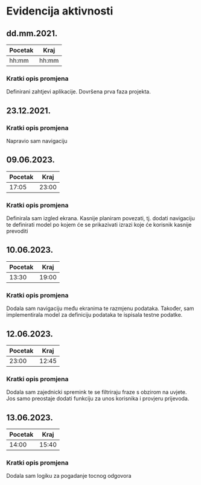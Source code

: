 # Evidencija aktivnosti
## dd.mm.2021.
Pocetak | Kraj
------- | ----
hh:mm   | hh:mm
### Kratki opis promjena
Definirani zahtjevi aplikacije.
Dovršena prva faza projekta.

## 23.12.2021.
### Kratki opis promjena
Napravio sam navigaciju

## 09.06.2023.
Pocetak | Kraj
------- | ----
17:05  | 23:00
### Kratki opis promjena
Definirala sam izgled ekrana. Kasnije planiram povezati, tj. dodati navigaciju te definirati model po kojem će se prikazivati izrazi koje će korisnik kasnije prevoditi

## 10.06.2023.
Pocetak | Kraj
------- | ----
13:30  | 19:00
### Kratki opis promjena
Dodala sam navigaciju među ekranima te razmjenu podataka. Također, sam implementirala model za definiciju podataka te ispisala testne podatke.

## 12.06.2023.
Pocetak | Kraj
------- | ----
23:00  | 12:45
### Kratki opis promjena
Dodala sam zajednicki spremink te se filtriraju fraze s obzirom na uvjete. Jos samo preostaje dodati funkciju za unos korisnika i provjeru prijevoda.

## 13.06.2023.
Pocetak | Kraj
------- | ----
14:00   | 15:40
### Kratki opis promjena
Dodala sam logiku za pogadanje tocnog odgovora




